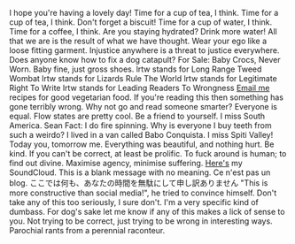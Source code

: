 ﻿I hope you're having a lovely day!
Time for a cup of tea, I think.
Time for a cup of tea, I think. Don't forget a biscuit!
Time for a cup of water, I think.
Time for a coffee, I think.
Are you staying hydrated? Drink more water!
All that we are is the result of what we have thought.
Wear your ego like a loose fitting garment.
Injustice anywhere is a threat to justice everywhere.
Does anyone know how to fix a dog catapult?
For Sale: Baby Crocs, Never Worn. Baby fine, just gross shoes.
lrtw stands for Long Range Tweed Wombat
lrtw stands for Lizards Rule The World
lrtw stands for Legitimate Right To Write
lrtw stands for Leading Readers To Wrongness
[Email me](mailto:seandgfinnegan@protonmail.com) recipes for good vegetarian food.
If you're reading this then something has gone terribly wrong.
Why not go and read someone smarter?
Everyone is equal.
Flow states are pretty cool.
Be a friend to yourself.
I miss South America.
Sean Fact: I do fire spinning.
Why is everyone I buy teeth from such a weirdo?
I lived in a van called Babo Conquista.
I miss Spiti Valley!
Today you, tomorrow me.
Everything was beautiful, and nothing hurt.
Be kind.
If you can't be correct, at least be prolific.
To fuck around is human; to find out divine.
Maximise agency, minimise suffering.
[Here's](https://soundcloud.com/cowtrix) my SoundCloud.
This is a blank message with no meaning.
Ce n'est pas un blog.
ここでは何も、あなたの時間を無駄にして申し訳ありません
"This is more constructive than social media!", he tried to convince himself.
Don't take any of this too seriously, I sure don't.
I'm a very specific kind of dumbass.
For dog's sake let me know if any of this makes a lick of sense to you.
Not trying to be correct, just trying to be wrong in interesting ways.
Parochial rants from a perennial raconteur.